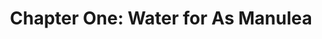 ---
permalink: /projects/chapter-one-water-for-as-manulea
layout: project
title: "Chapter One: Water for As Manulea"
# Content
headerImageUrl:
title: "Chapter One: Water for As Manulea"
location: "Desa As Manulea, Nusa Tenggara Timur"
sections:
  background:
    tabName: "Background"
    tabContent: |
fundraisingText:
fundraisingLinks:
  kitabisa:
    title: Donate through Kitabisa
    link:
---